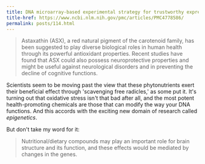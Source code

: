 ```yaml
---
title: DNA microarray-based experimental strategy for trustworthy expression profiling of the hippocampal genes by astaxanthin supplementation in adult mouse
title-href: https://www.ncbi.nlm.nih.gov/pmc/articles/PMC4778586/
permalink: posts/114.html
---
```


> Astaxathin (<span class="sc">ASX</span>), a red natural pigment of the carotenoid family, has been suggested to play diverse biological roles in human health through its powerful antioxidant properties. Recent studies have found that <span class="sc">ASX</span> could also possess neuroprotective properties and might be useful against neurological disorders and in preventing the decline of cognitive functions.

Scientists seem to be moving past the view that these phytonutrients exert their beneficial effect through 'scavenging free radicles,' as some put it. It's turning out that oxidative stress isn't that bad after all, and the most potent health-promoting chemicals are those that can modify the way your <span class="sc">DNA</span> functions. And this accords with the exciting new domain of research called _epigenetics_.

But don't take my word for it:

> Nutritional/dietary compounds may play an important role for brain structure and its function, and these effects would be mediated by changes in the genes.